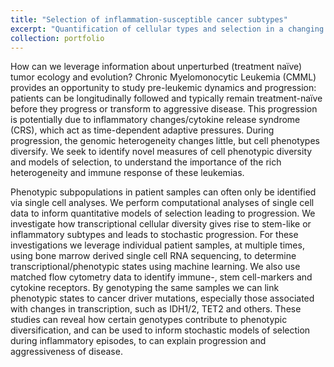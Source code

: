 ```yaml
---
title: "Selection of inflammation-susceptible cancer subtypes"
excerpt: "Quantification of cellular types and selection in a changing tumor immune-ecology <br/><img src='/images/CMML_01.png' width=500 >"
collection: portfolio
---
```


How can we leverage information about unperturbed (treatment naïve) tumor ecology and evolution? Chronic Myelomonocytic Leukemia (CMML) provides an opportunity to study pre-leukemic dynamics and progression: patients can be longitudinally followed and typically remain treatment-naïve before they progress or transform to aggressive disease. This progression is potentially due to inflammatory changes/cytokine release syndrome (CRS), which act as time-dependent adaptive pressures. During progression, the genomic heterogeneity changes little, but cell phenotypes diversify. We seek to identify novel measures of cell phenotypic diversity and models of selection, to understand the importance of the rich heterogeneity and immune response of these leukemias. 

Phenotypic subpopulations in patient samples can often only be identified via single cell analyses. We perform computational analyses of single cell data to inform quantitative models of selection leading to progression. We investigate how transcriptional cellular diversity gives rise to stem-like or inflammatory subtypes and leads to stochastic progression. For these investigations we leverage individual patient samples, at multiple times, using bone marrow derived single cell RNA sequencing, to determine transcriptional/phenotypic states using machine learning. We also use matched flow cytometry data to identify immune-, stem cell-markers and cytokine receptors. By genotyping the same samples we can link phenotypic states to cancer driver mutations, especially those associated with changes in transcription, such as IDH1/2, TET2 and others. These studies can reveal how certain genotypes contribute to phenotypic diversification, and can be used to inform stochastic models of selection during inflammatory episodes, to can explain progression and aggressiveness of disease.
